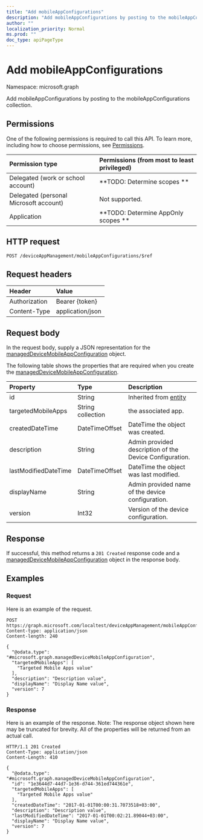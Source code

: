 ```yaml
---
title: "Add mobileAppConfigurations"
description: "Add mobileAppConfigurations by posting to the mobileAppConfigurations collection."
author: ""
localization_priority: Normal
ms.prod: ""
doc_type: apiPageType
---
```


# Add mobileAppConfigurations

Namespace: microsoft.graph

Add mobileAppConfigurations by posting to the mobileAppConfigurations collection.

## Permissions
One of the following permissions is required to call this API. To learn more, including how to choose permissions, see [Permissions](/concepts/permissions-reference.md).

|Permission type|Permissions (from most to least privileged)|
|:---|:---|
|Delegated (work or school account)|**TODO: Determine scopes **|
|Delegated (personal Microsoft account)|Not supported.|
|Application|**TODO: Determine AppOnly scopes **|

## HTTP request
<!-- {
  "blockType": "ignored"
}
-->
``` http
POST /deviceAppManagement/mobileAppConfigurations/$ref
```

## Request headers
|Header|Value|
|:---|:---|
|Authorization|Bearer {token}|
|Content-Type|application/json|

## Request body
In the request body, supply a JSON representation for the [managedDeviceMobileAppConfiguration](../resources/manageddevicemobileappconfiguration.md) object.

The following table shows the properties that are required when you create the [managedDeviceMobileAppConfiguration](../resources/manageddevicemobileappconfiguration.md).

|Property|Type|Description|
|:---|:---|:---|
|id|String| Inherited from [entity](../resources/entity.md)|
|targetedMobileApps|String collection|the associated app.|
|createdDateTime|DateTimeOffset|DateTime the object was created.|
|description|String|Admin provided description of the Device Configuration.|
|lastModifiedDateTime|DateTimeOffset|DateTime the object was last modified.|
|displayName|String|Admin provided name of the device configuration.|
|version|Int32|Version of the device configuration.|



## Response
If successful, this method returns a `201 Created` response code and a [managedDeviceMobileAppConfiguration](../resources/manageddevicemobileappconfiguration.md) object in the response body.

## Examples

### Request
Here is an example of the request.
<!-- {
  "blockType": "request",
  "name": "create_manageddevicemobileappconfiguration_from_"
}
-->
``` http
POST https://graph.microsoft.com/localtest/deviceAppManagement/mobileAppConfigurations
Content-type: application/json
Content-length: 240

{
  "@odata.type": "#microsoft.graph.managedDeviceMobileAppConfiguration",
  "targetedMobileApps": [
    "Targeted Mobile Apps value"
  ],
  "description": "Description value",
  "displayName": "Display Name value",
  "version": 7
}
```

### Response
Here is an example of the response. Note: The response object shown here may be truncated for brevity. All of the properties will be returned from an actual call.
<!-- {
  "blockType": "response",
  "truncated": true,
  "@odata.type": "microsoft.graph.manageddevicemobileappconfiguration"
}
-->
``` http
HTTP/1.1 201 Created
Content-Type: application/json
Content-Length: 410

{
  "@odata.type": "#microsoft.graph.managedDeviceMobileAppConfiguration",
  "id": "1e3644d7-44d7-1e36-d744-361ed744361e",
  "targetedMobileApps": [
    "Targeted Mobile Apps value"
  ],
  "createdDateTime": "2017-01-01T00:00:31.7073518+03:00",
  "description": "Description value",
  "lastModifiedDateTime": "2017-01-01T00:02:21.89044+03:00",
  "displayName": "Display Name value",
  "version": 7
}
```

